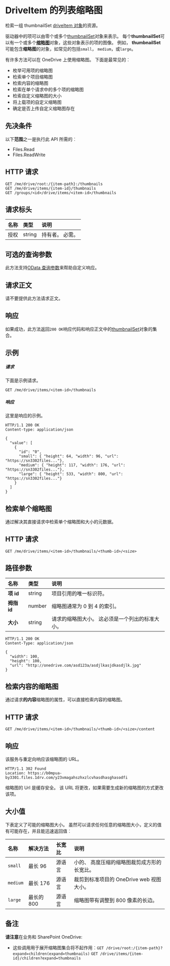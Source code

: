 # <a name="list-thumbnails-for-driveitem"></a>DriveItem 的列表缩略图

检索一组 thumbnailSet [driveItem 对象](../resources/driveitem.md)的资源。

驱动器中的项可以由零个或多个[thumbnailSet](../resources/thumbnailset.md)对象来表示。 每个**thumbnailSet**可以有一个或多个[**缩略图**](../resources/thumbnail.md)对象，这些对象表示的项的图像。 例如， **thumbnailSet**可能包含**缩略图**的对象，如常见的包括`small`， `medium`，或`large`。

有许多方法可以在 OneDrive 上使用缩略图。
下面是最常见的︰

* 枚举可用项的缩略图
* 检索单个项目缩略图
* 检索内容的缩略图
* 检索在单个请求中的多个项的缩略图
* 检索自定义缩略图的大小
* 将上载项的自定义缩略图
* 确定是否上传自定义缩略图存在


## <a name="prerequisites"></a>先决条件
以下**范围**之一是执行此 API 所需的︰

  * Files.Read
  * Files.ReadWrite


## <a name="http-request"></a>HTTP 请求

<!-- { "blockType": "ignored" } -->
```http
GET /me/drive/root:/{item-path}:/thumbnails
GET /me/drive/items/{item-id}/thumbnails
GET /groups/<id>/drive/items/<item-id>/thumbnails
```
## <a name="request-headers"></a>请求标头

| 名称          | 类型   | 说明               |
|:--------------|:-------|:--------------------------|
| 授权 | string | 持有者<token>。 必需。 |

## <a name="optional-query-parameters"></a>可选的查询参数
此方法支持[OData 查询参数](http://graph.microsoft.io/docs/overview/query_parameters)来帮助自定义响应。

## <a name="request-body"></a>请求正文
请不要提供此方法请求正文。

## <a name="response"></a>响应
如果成功，此方法返回`200 OK`响应代码和响应正文中的[thumbnailSet](../resources/thumbnailset.md)对象的集合。

## <a name="example"></a>示例

##### <a name="request"></a>请求

下面是示例请求。

<!-- {
  "blockType": "request",
  "name": "get_thumbnails"
}-->
```http
GET /me/drive/items/<item-id>/thumbnails
```


##### <a name="response"></a>响应
这里是响应的示例。

<!-- {
  "blockType": "response",
  "truncated": false,
  "@odata.type": "microsoft.graph.thumbnailSet",
  "isCollection": true
} -->
```http
HTTP/1.1 200 OK
Content-type: application/json

{
  "value": [
    {
      "id": "0",
      "small": { "height": 64, "width": 96, "url": "https://sn3302files..."},
      "medium": { "height": 117, "width": 176, "url": "https://sn3302files..."},
      "large": { "height": 533, "width": 800, "url": "https://sn3302files..."}
    }
  ]
}
```

## <a name="retrieve-a-single-thumbnail"></a>检索单个缩略图

通过解决其直接请求中检索单个缩略图和大小的元数据。

## <a name="http-request"></a>HTTP 请求

<!-- { "blockType": "request", "name": "get-one-thumbnail" } -->
```http
GET /me/drive/items/<item-id>/thumbnails/<thumb-id>/<size>
```

## <a name="path-parameters"></a>路径参数

| 名称         | 类型   | 说明                                                                         |
|:-------------|:-------|:------------------------------------------------------------------------------------|
| **项 id**  | string | 项目引用的唯一标识符。                                      |
| **拇指 id** | number | 缩略图通常为 0 到 4 的索引。                                            |
| **大小**     | string | 请求的缩略图大小。 这必须是一个列出的标准大小。 |


<!-- { "blockType": "response", "@odata.type": "microsoft.graph.thumbnail" } -->
```http
HTTP/1.1 200 OK
Content-Type: application/json

{
  "width": 100,
  "height": 100,
  "url": "http://onedrive.com/asd123a/asdjlkasjdkasdjlk.jpg"
}
```

## <a name="retrieve-thumbnail-content"></a>检索内容的缩略图

通过请求**的内容**缩略图的属性，可以直接检索内容的缩略图。

## <a name="http-request"></a>HTTP 请求

<!-- { "blockType": "request", "name":"get-thumbnail-content" } -->
```http
GET /me/drive/items/<item-id>/thumbnails/<thumb-id>/<size>/content
```

## <a name="response"></a>响应

该服务与重定向响应该缩略图的 URL。

<!-- { "blockType": "response" } -->
```http
HTTP/1.1 302 Found
Location: https://b0mpua-by3301.files.1drv.com/y23vmagahszhxzlcvhasdhasghasodfi
```

缩略图的 Url 是缓存安全。 该 URL 将更改，如果需要生成新的缩略图的方式更改该项。

## <a name="size-values"></a>大小值

下表定义了可能的缩略图大小。 虽然可以请求任何任意的缩略图大小，定义的值有可能存在，并且能迅速返回值︰

| 名称           | 解决方法  | 长宽比 | 说明                                                          |
|:---------------|:------------|:-------------|:---------------------------------------------------------------------|
| `small`        | 最长 96  | 源语言     | 小的、 高度压缩的缩略图裁剪成方形的长宽比。 |
| `medium`       | 最长 176 | 源语言     | 裁剪到标准项目的 OneDrive web 视图大小。         |
| `large`        | 最长的 800 | 源语言     | 缩略图带有调整到 800 像素的长边。               |


## <a name="remarks"></a>备注

**请注意**在业务和 SharePoint OneDrive:

* 这些调用用于展开缩略图集合将不起作用︰`GET /drive/root:/{item-path}?expand=children(expand=thumbnails)`
  `GET /drive/items/{item-id}/children?expand=thumbnails`


<!-- uuid: 8fcb5dbc-d5aa-4681-8e31-b001d5168d79
2015-10-25 14:57:30 UTC -->
<!-- {
  "type": "#page.annotation",
  "description": "Get metadata and content for thumbnails of multiple sizes for OneDrive items.",
  "keywords": "thumbnail,content,download,sizes",
  "section": "documentation",
  "tocPath": "OneDrive/Item/List thumbnails"
} -->

